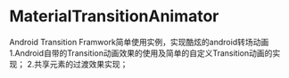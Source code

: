# MaterialTransitionAnimator
Android Transition Framwork简单使用实例，实现酷炫的android转场动画
  1.Android自带的Transition动画效果的使用及简单的自定义Transition动画的实现；
  2.共享元素的过渡效果实现；

